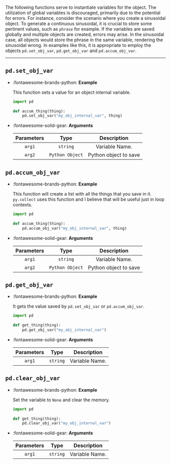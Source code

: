 The following functions serve to instantiate variables for the object. The utilization of global variables is discouraged, primarily due to the potential for errors. For instance, consider the scenario where you create a sinusoidal object. To generate a continuous sinusoidal, it is crucial to store some pertinent values, such as `phrase` for example. If the variables are saved globally and multiple objects are created, errors may arise. In the sinusoidal case, all objects would store the phrase in the same variable, rendering the sinusoidal wrong. In examples like this, it is appropriate to employ the objects `pd.set_obj_var`, `pd.get_obj_var` and `pd.accum_obj_var`.

---

## `pd.set_obj_var`

<div class="grid cards" markdown>

-   :fontawesome-brands-python: __Example__

    This function sets a value for an object internal variable.
    
    ``` python
    import pd
	    
    def accum_thing(thing):
        pd.set_obj_var("my_obj_internal_var", thing)

    ```

-   :fontawesome-solid-gear: __Arguments__

    | Parameters     | Type | Description                   | 
    | :-----------: | :----: | :------------------------------: |
    | `arg1`   | `string` | Variable Name. |
    | `arg2`   | `Python Object` | Python object to save |

</div>

## `pd.accum_obj_var`

<div class="grid cards" markdown>

-   :fontawesome-brands-python: __Example__

    This function will create a list with all the things that you save in it. `py.collect` uses this function and I believe that will be useful just in loop contexts.
    
    ``` python
    import pd
	    
    def accum_thing(thing):
        pd.accum_obj_var("my_obj_internal_var", thing)

    ```

-   :fontawesome-solid-gear: __Arguments__

    | Parameters     | Type | Description                   | 
    | :-----------: | :----: | :------------------------------: |
    | `arg1`   | `string` | Variable Name. |
    | `arg2`   | `Python Object` | Python object to save |

</div>

## `pd.get_obj_var`

<div class="grid cards" markdown>

-   :fontawesome-brands-python: __Example__

    It gets the value saved by `pd.set_obj_var` or `pd.accum_obj_var`.
    
    ``` python
    import pd
	    
    def get_thing(thing):
        pd.get_obj_var("my_obj_internal_var")

    ```

-   :fontawesome-solid-gear: __Arguments__

    | Parameters     | Type | Description                   | 
    | :-----------: | :----: | :------------------------------: |
    | `arg1`   | `string` | Variable Name. |

</div>

## `pd.clear_obj_var`

<div class="grid cards" markdown>

-   :fontawesome-brands-python: __Example__

    Set the variable to `None` and clear the memory.
    
    ``` python
    import pd
	    
    def get_thing(thing):
        pd.clear_obj_var("my_obj_internal_var")

    ```

-   :fontawesome-solid-gear: __Arguments__

    | Parameters     | Type | Description                   | 
    | :-----------: | :----: | :------------------------------: |
    | `arg1`   | `string` | Variable Name. |

</div>



